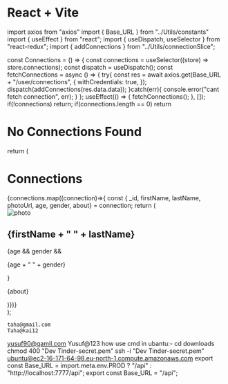 # React + Vite


 import axios from "axios"
import { Base_URL } from "../Utils/constants"
import { useEffect } from "react";
import { useDispatch, useSelector } from "react-redux";
import { addConnections } from "../Utils/connectionSlice";

const Connections = () => {
    const connections = useSelector((store) => store.connections);
    const dispatch = useDispatch();
    const fetchConnections = async () => {
        try{
     const res = await axios.get(Base_URL + "/user/connections", {
        withCredentials: true,
     });
     dispatch(addConnections(res.data.data));
        }catch(err){
        console.error("cant fetch connection", err);
        }
    };
    useEffect(() => {
        fetchConnections();
    }, []);
    if(!connections) return;
    if(connections.length == 0) return <h1>No Connections Found</h1>
  return (
    <div className=" text-center my-10">
        <h1 className="text-bold text-white text-3xl">Connections</h1>
        {connections.map((connection)=>{
      const { _id, firstName, lastName, photoUrl, age, gender, about} = 
      connection;
     return (
        <div key={_id} className="flex m-4 p-4 rounded-lg bg-base-300 w-1/2 mx-auto">
            <div> 
                <img alt="photo" 
                className="w-20 h-20 rounded-full" 
                src={photoUrl}
             /></div>
            <div className="text-left mx-4">
                <h2 className="font-bold text-xl">
                {firstName + " " + lastName}
                </h2>
       {age && gender &&  <p>  {age + " " + gender}</p>}
    <p>{about}</p>
    </div>
    </div>
     )})}
    </div>
  );

    taha@gmail.com
    Taha@kai12

   yusuf90@gamil.com
    Yusuf@123
    how use cmd in ubantu:-
    cd downloads
    chmod 400 "Dev Tinder-secret.pem"
    ssh -i "Dev Tinder-secret.pem" ubuntu@ec2-16-171-64-98.eu-north-1.compute.amazonaws.com
    export const Base_URL = import.meta.env.PROD ? "/api" : "http://localhost:7777/api";
export const Base_URL = "/api";